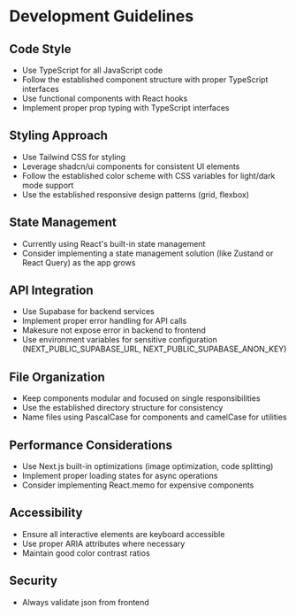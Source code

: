 # Development Guidelines
## Code Style
- Use TypeScript for all JavaScript code
- Follow the established component structure with proper TypeScript interfaces
- Use functional components with React hooks
- Implement proper prop typing with TypeScript interfaces

## Styling Approach
- Use Tailwind CSS for styling
- Leverage shadcn/ui components for consistent UI elements
- Follow the established color scheme with CSS variables for light/dark mode support
- Use the established responsive design patterns (grid, flexbox)

## State Management
- Currently using React's built-in state management
- Consider implementing a state management solution (like Zustand or React Query) as the app grows

## API Integration
- Use Supabase for backend services
- Implement proper error handling for API calls
- Makesure not expose error in backend to frontend
- Use environment variables for sensitive configuration (NEXT_PUBLIC_SUPABASE_URL, NEXT_PUBLIC_SUPABASE_ANON_KEY)

## File Organization
- Keep components modular and focused on single responsibilities
- Use the established directory structure for consistency
- Name files using PascalCase for components and camelCase for utilities

## Performance Considerations
- Use Next.js built-in optimizations (image optimization, code splitting)
- Implement proper loading states for async operations
- Consider implementing React.memo for expensive components

## Accessibility
- Ensure all interactive elements are keyboard accessible
- Use proper ARIA attributes where necessary
- Maintain good color contrast ratios

## Security
- Always validate json from frontend